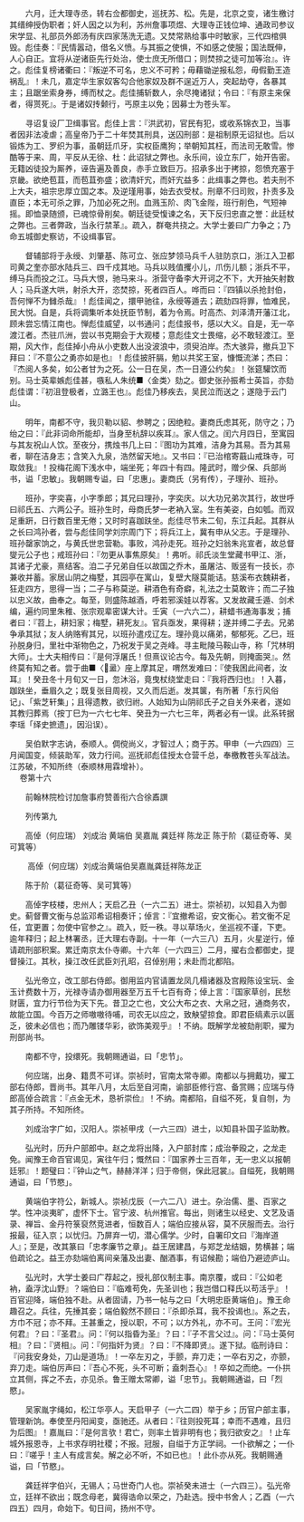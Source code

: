<!-- { "loadSidebar": true } -->
　　六月，迁大理寺丞，转右佥都御史，巡抚苏、松。先是，北京之变，诸生檄讨其缙绅授伪职者；奸人因之以为利，苏州詹事项煜、大理寺正钱位坤、通政司参议宋学显、礼部员外郎汤有庆四家荡洗无遗。又焚常熟给事中时敏家，三代四棺俱毁。彪佳奏：『民情嚣动，借名义愤。与其振之使惧，不如感之使服；国法既伸，人心自正。宜将从逆诸臣先行处治，使士庶无所借口；则焚掠之徒可加等治』。许之。彪佳复榜诸衢曰：『叛逆不可名，忠义不可矜；毋藉锄逆报私怨，毋假勤王造祸乱』！未几，嘉定华生家奴客勾合他家奴及群不逞近万人，突起劫夺，各暴其主；且踞坐索身券，缚而杖之。彪佳捕斩数人，余尽掩诸狱；令曰：『有原主来保者，得贳死』。于是诸奴抟颡行，丐原主以免；因募士为苍头军。

　　寻诏复设厂卫缉事官。彪佳上言：『洪武初，官民有犯，或收系锦衣卫，当事者因非法凌虐；高皇帝乃于二十年焚其刑具，送囚刑部：是祖制原无诏狱也。后以锻炼为工、罗织为事，虽朝廷爪牙，实权臣鹰狗；举朝知其枉，而法司无敢雪。惨酷等于来、周，平反从无徐、杜：此诏狱之弊也。永乐间，设立东厂，始开告密。无籍凶徒投为厮养，诬告遍及善良，赤手立致巨万。招承多出于拷掠，怨愤充塞于京畿。欲绝苞苴，而苞苴弥盛；欲清奸宄，而奸宄益多：此缉事之弊也。若夫刑不上大夫，祖宗忠厚立国之本。及逆瑾用事，始去衣受杖。刑章不归司败，扑责多及直臣；本无可杀之罪，乃加必死之刑。血溅玉阶、肉飞金陛，班行削色，气短神摇。即恤录随颁，已魂惊骨削矣。朝廷徒受愎谏之名，天下反归忠直之誉：此廷杖之弊也。三者弊政，当永行禁革』。疏入，群奄共挠之。大学士姜曰广力争之；乃命五城御史察访，不设缉事官。

　　督辅部将于永绶、刘肇基、陈可立、张应梦领马兵千人驻防京口，浙江入卫都司黄之奎亦部水陆兵三、四千戍其地。马兵以贱值攫小儿，爪伤儿额；浙兵不平，缚马兵而投之江。马兵大恨，驰马来斗。浙营守备李大开诃之不下，大开抽矢射数人；马兵遂大哄，射杀大开，恣焚掠，死者四百人。哗而曰：『四镇以杀抢封伯，吾何惮不为雠杀哉』！彪佳闻之，擐甲驰往，永绶等遁去；疏劾四将罪，恤难民，民大悦。自是，兵将调集听本处抚臣节制，着为令焉。时高杰、刘泽清开藩江北，顾未尝忘情江南也。惮彪佳威望，以书通问；彪佳报书，感以大义。自是，无一卒渡江者。杰驻爪洲，尝以书克期会于大观楼；意彪佳文士畏缩，必不敢轻渡江。至期，风大作，彪佳掉小舟从小吏数人出没波浪中，须臾泊岸。杰大骇异，撤兵卫下拜曰：『不意公之勇亦如是也』！彪佳披肝膈，勉以共奖王室，慷慨流涕；杰曰：『杰阅人多矣，如公者甘为之死。公一日在吴，杰一日遵公约矣』！张筵驩饮而别。马士英辈嫉彪佳甚，嗾私人朱统■〈金类〉劾之。御史张孙振希士英旨，亦劾彪佳谓：『初沮登极者，立潞王也』。彪佳乃移疾去，吴民泣而送之；遂隐于云门山。

　　明年，南都不守，我贝勒以貂、参聘之；因绝粒。妻商氏虑其死，防守之；乃绐之曰：『此非词命所能却，当身至杭辞以疾耳』。家人信之。闰六月四日，至寓园与其友祝山人饮。至夜分，携烛书几上曰：『图功为其难，洁身为其易。吾为其易者，聊在洁身志；含笑入九泉，浩然留天地』。又书曰：『已治棺寄蕺山戒珠寺，可取敛我』！投梅花阁下浅水中，端坐死；年四十有四。隆武时，赠少保、兵部尚书，谥「忠敏」。我朝赐专谥，曰「忠惠」。妻商氏（另有传），子理孙、班孙。

　　班孙，字奕喜，小字季郎；其兄曰理孙，字奕庆。以大功兄弟次其行，故世呼曰祁氏五、六两公子。班孙生时，母商氏梦一老衲入室。生有美姿，白如瓠。而双足重趼，日行数百里无倦；又时时喜跏趺坐。彪佳尽节未二旬，东江兵起。其群从之长曰鸿孙者，尝与彪佳同学刘宗周门下；将兵江上，冀有申从父志。于是理孙、班孙罄家饷之，与黄氏世忠营勒。事败，鸿孙走死。班孙之妇翁朱兆宣者，故总督燮元公子也；戒班孙曰：『勿更从事焦原矣』！弗听。祁氏淡生堂藏书甲江、浙，其诸子尤豪，熹结客。洎二子兄弟自任以故国之乔木，虽屠沽、贩竖有一技长，亦兼收并蓄。家居山阴之梅墅，其园亭在寓山，复壁大隧莫能诘。慈溪布衣魏耕者，狂走四方，思得一当；二子与称莫逆。耕酒色有奇癖，礼法之士莫敢许；而二子独以忠义故，曲奉之。每至，则盛陈越酒，呼若邪溪娃以荐客。又发故藏壬遁、剑术编，遍约同里朱稚、张宗观辈密谋大计。壬寅（一六六二），耕蜡书通海事发；捕者曰：『苕上，耕妇家；梅墅，耕死友』。官兵亟发，果得耕；遂并缚二子去。兄弟争承其狱；友人纳赂宥其兄，以班孙遣戍辽左。理孙竟以痛弟，郁郁死。乙巳，班孙脱身归，里社中渐物色之，乃祝发于吴之尧峰。寻主毗陵马鞍山寺，称「咒林明大师」。士大夫相传曰：『是何浮屠氏！但熹议论古今。每及先朝，则掩面哭』。然终莫有知之者。尝于曲■〈盝〉座上摩其足，喟然发难曰：『使我困此间者，汝耳』！癸丑冬十月旬又一日，忽沐浴，竟曳杖绕堂走曰：『我将西归也』！入暮，跏趺坐，垂眉久之；既复张目周视，又久而后逝。发其箧，有所著「东行风俗记」、「紫芝轩集」；且得遗教，欲归祔。人始知为山阴祁氏子之自关外来者，遂如其教归葬焉（按丁巳为一六七七年、癸丑为一六七三年，两者必有一误。此系转据李瑶「绎史摭遗」，因沿误）。

　　吴伯默字志讷，泰顺人。倜傥尚义，才智过人；商于苏。甲申（一六四四）三月闻国变，倾装助军，效力行间。巡抚祁彪佳授太仓营千总，奉檄教苍头军战法。江苏破，不知所终（泰顺林用霖增补）。  
　 
卷第十六

　　前翰林院检讨加詹事府赞善衔六合徐鼒譔

　　列传第九

　　高倬（何应瑞） 刘成治 黄端伯 吴嘉胤 龚廷祥 陈龙正 陈于阶（葛征奇等、吴可箕等）

　　 高倬（何应瑞）刘成治黄端伯吴嘉胤龚廷祥陈龙正

　　陈于阶（葛征奇等、吴可箕等）

　　高倬字枝楼，忠州人；天启乙丑（一六二五）进士。崇祯初，以知县入为御史。蓟督曹文衡与总监邓希诏相奏讦；倬言：『宜撤希诏，安文衡心。若文衡不足任，宜更置；勿使中官参之』。疏入，贬一秩。寻以草场火，坐巡视不谨，下吏。逾年释归；起上林署丞，迁大理右寺副。十一年（一六三八）五月，火星逆行，倬请疏刑部积案。累迁南京太仆寺卿。十六年（一六四三）二月，擢右佥都御史，提督操江。其秋，操江改任武臣刘孔昭，召倬别用；未赴而北都陷。

　　弘光帝立，改工部右侍郎。御用监内官请置龙凤几榻诸器及宫殿陈设宝玩、金玉计费数十万，光禄寺请办御用器至万五千七百有奇；倬上言：『国家草创，民愁财匮，宜力行节俭为天下先。昔卫之亡也，文公大布之衣、大帛之冠，通商务农，故能立国。今百万之师嗷嗷待哺，司农无以应之，致觖望掠食。即君臣缟素示以匮乏，彼未必信也；而乃雕镂华彩，欲饰美观乎』！不纳。既解学龙被劾削职，擢为刑部尚书。

　　南都不守，投缳死。我朝赐通谥，曰「忠节」。

　　何应瑞，出身、籍贯不可详。崇祯时，官南太常寺卿。南都以与拥戴功，擢工部右侍郎，晋尚书。其年八月，太后至自河南，谕部臣修行宫、备赏赐；应瑞与侍郎高倬合疏言：『点金无术，恳祈崇俭』！不纳。南都陷，自缢不死，复自刎，为其子所持。不知所终。

　　刘成治字广如，汉阳人。崇祯甲戌（一六三四）进士，以知县补国子监助教。

　　弘光时，历升户部郎中。赵之龙将出降，入户部封库；成治拳殴之，之龙走免。闻豫王命百官谒见，寅往午归；慨然曰：『国家养士三百年，无一忠义以报朝廷邪』！题璧曰：『钟山之气，赫赫洋洋；归于帝侧，保此冠裳』。自缢死，我朝赐通谥，曰「节愍」。

　　黄端伯字符公，新城人。崇祯戊辰（一六二八）进士。杂治儒、墨、百家之学。性冲淡夷旷，虚怀下士。官宁波、杭州推官。每出，则诸生以经史、文艺及语录、禅旨、金丹符箓裒然竞进者，恒数百人；端伯应接从容，莫不厌服而去。治行报最，征入京；以忧归。乃屏弃一切，潜心儒学。少时，自署印文曰『海岸道人』；至是，改其篆曰「忠孝廉节之章」。益王居建昌，与郑芝龙结姻，势横甚；端伯疏论之。益王亦劾端伯离间亲藩及出妻、酗酒事，有诏候勘；端伯乃避迹庐山。

　　弘光时，大学士姜曰广荐起之，授礼部仪制主事。南京覆，或曰：『公如老衲，盍浮沈山野』？端伯曰：『临难苟免，先圣训也；我岂借口释氏以苟活乎』！百官迎降，端伯独不赴。从者固请，乃书一帖与之曰「大明忠臣黄端伯」。豫王命趣召之。兵往，先捶其妾；端伯毅然不顾曰：『杀即杀耳，我不投谒也』。系之去，方巾不冠；亦不拜。王甚重之，授以职，不可；以方外礼，亦不可。王问：『宏光何君』？曰：『圣君』。问：『何以指昏为圣』？曰：『子不言父过』。问：『马士英何相』？曰：『贤相』。问：『何指奸为贤』？曰：『不降即贤』。遂下狱。临刑诗曰：『问我安身处，刀山是道场』！一卒左刃之，手颤，弃刀走；一卒右刃之，亦颤，弃刀走。端伯厉声曰：『吾心不死，头不可断；盍刺吾心』！卒如之而绝。一仆拱立其侧，挥之不去，亦见杀。鲁王赠太常卿，谥「忠节」。我朝赐通谥，曰「烈愍」。

　　吴家胤字绳如，松江华亭人。天启甲子（一六二四）举于乡；历官户部主事，管理新饷。奉使至丹阳闻变，亟驰还。从者曰：『往则投死耳；幸而不遇难，且归为后图』！嘉胤曰：『是何言欤！君亡，则率土皆非明有也；我归欲安之』！止车城外报恩寺，上书求存明社稷；不报。冠服，自缢于方正学祠。一仆欲解之；一仆曰：『嗟乎！主人有成言矣。解之必不听，不如已也』！此仆亦从死。我朝赐通谥，曰「节愍」。

　　龚廷祥字伯兴，无锡人；马世奇门人也。崇祯癸未进士（一六四三）。弘光帝立，廷祥不欲出；既念母老，冀得诰命以荣之，乃赴选。授中书舍人；乙酉（一六四五）四月，命始下。旬日间，扬州不守。

